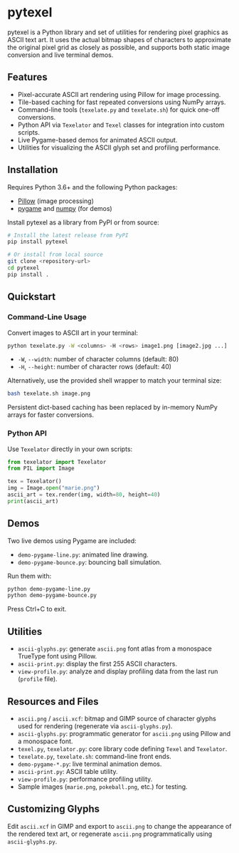 # pytexel

pytexel is a Python library and set of utilities for rendering pixel graphics as ASCII text art.
It uses the actual bitmap shapes of characters to approximate the original pixel grid as closely as possible,
and supports both static image conversion and live terminal demos.

## Features

- Pixel-accurate ASCII art rendering using Pillow for image processing.
- Tile-based caching for fast repeated conversions using NumPy arrays.
- Command-line tools (`texelate.py` and `texelate.sh`) for quick one-off conversions.
- Python API via `Texelator` and `Texel` classes for integration into custom scripts.
- Live Pygame-based demos for animated ASCII output.
- Utilities for visualizing the ASCII glyph set and profiling performance.

## Installation

Requires Python 3.6+ and the following Python packages:

- [Pillow](https://pypi.org/project/Pillow/) (image processing)
- [pygame](https://pypi.org/project/pygame/) and [numpy](https://pypi.org/project/numpy/) (for demos)

Install pytexel as a library from PyPI or from source:

```bash
# Install the latest release from PyPI
pip install pytexel

# Or install from local source
git clone <repository-url>
cd pytexel
pip install .
```

## Quickstart

### Command-Line Usage

Convert images to ASCII art in your terminal:

```bash
python texelate.py -W <columns> -H <rows> image1.png [image2.jpg ...]
```

- `-W`, `--width`: number of character columns (default: 80)
- `-H`, `--height`: number of character rows (default: 40)

Alternatively, use the provided shell wrapper to match your terminal size:

```bash
bash texelate.sh image.png
```

Persistent dict-based caching has been replaced by in-memory NumPy arrays for faster conversions.

### Python API

Use `Texelator` directly in your own scripts:

```python
from texelator import Texelator
from PIL import Image

tex = Texelator()
img = Image.open("marie.png")
ascii_art = tex.render(img, width=80, height=40)
print(ascii_art)
```

## Demos

Two live demos using Pygame are included:

- `demo-pygame-line.py`: animated line drawing.
- `demo-pygame-bounce.py`: bouncing ball simulation.

Run them with:

```bash
python demo-pygame-line.py
python demo-pygame-bounce.py
```

Press Ctrl+C to exit.

## Utilities

- `ascii-glyphs.py`: generate `ascii.png` font atlas from a monospace TrueType font using Pillow.
- `ascii-print.py`: display the first 255 ASCII characters.
- `view-profile.py`: analyze and display profiling data from the last run (`profile` file).

## Resources and Files

- `ascii.png` / `ascii.xcf`: bitmap and GIMP source of character glyphs used for rendering (regenerate via `ascii-glyphs.py`).
- `ascii-glyphs.py`: programmatic generator for `ascii.png` using Pillow and a monospace font.
- `texel.py`, `texelator.py`: core library code defining `Texel` and `Texelator`.
- `texelate.py`, `texelate.sh`: command-line front ends.
- `demo-pygame-*.py`: live terminal animation demos.
- `ascii-print.py`: ASCII table utility.
- `view-profile.py`: performance profiling utility.
- Sample images (`marie.png`, `pokeball.png`, etc.) for testing.

## Customizing Glyphs

Edit `ascii.xcf` in GIMP and export to `ascii.png` to change the appearance of the rendered text art,
or regenerate `ascii.png` programmatically using `ascii-glyphs.py`.
